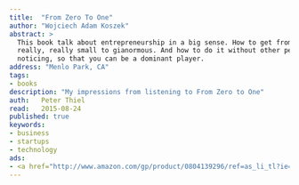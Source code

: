 ```yaml
---
title:	"From Zero To One"
author: "Wojciech Adam Koszek"
abstract: >
  This book talk about entrepreneurship in a big sense. How to get from
  really, really small to gianormous. And how to do it without other people
  noticing, so that you can be a dominant player.
address: "Menlo Park, CA"
tags:
- books
description: "My impressions from listening to From Zero to One"
auth:	Peter Thiel
read:	2015-08-24
published: true
keywords:
- business
- startups
- technology
ads:
- <a href="http://www.amazon.com/gp/product/0804139296/ref=as_li_tl?ie=UTF8&camp=1789&creative=390957&creativeASIN=0804139296&linkCode=as2&tag=wojcadamkoszh-20&linkId=BT3CVYUSJWXENDLV"><img border="0" src="http://ws-na.amazon-adsystem.com/widgets/q?_encoding=UTF8&ASIN=0804139296&Format=_SL160_&ID=AsinImage&MarketPlace=US&ServiceVersion=20070822&WS=1&tag=wojcadamkoszh-20" ></a><img src="http://ir-na.amazon-adsystem.com/e/ir?t=wojcadamkoszh-20&l=as2&o=1&a=0804139296" width="1" height="1" border="0" alt="" style="border:none !important; margin:0px !important;" />
---
```


